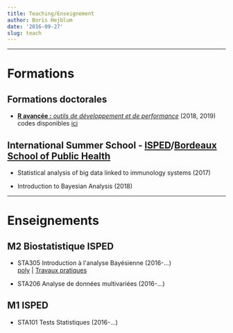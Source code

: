 ```yaml
---
title: Teaching/Enseignement
author: Boris Hejblum
date: '2016-09-27'
slug: teach
---
```





* * *

# **Formations**

## Formations doctorales

 * [**R avancée :** *outils de développement et de performance*](https://r-dev-perf.borishejblum.science)  (2018, 2019)  
      codes disponibles [ici](/files/mypkgr_0.0.0.9000.tar.gz)

## International Summer School - [ISPED](http://www.isped.u-bordeaux.fr/Formation/Ecoled%C3%A9t%C3%A9.aspx)/[Bordeaux School of Public Health](http://www.isped.u-bordeaux.fr/Formation/Ecoled%C3%A9t%C3%A9.aspx)
  
  * Statistical analysis of big data linked to immunology systems (2017)

  * Introduction to Bayesian Analysis (2018)

* * *

# **Enseignements**

## M2 Biostatistique ISPED

  * STA305 Introduction à l'analyse Bayésienne (2016-...)  
  [poly](/files/STA305cours_etud.pdf) | [Travaux pratiques](/files/STA305_TP_enonce)
  
  * STA206 Analyse de données multivariées (2016-...)


## M1 ISPED

  * STA101 Tests Statistiques (2016-...)


